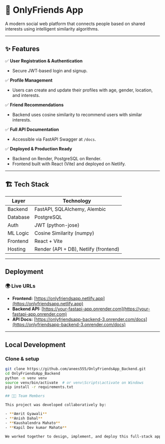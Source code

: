 # 🚀 OnlyFriends App

A modern social web platform that connects people based on shared interests using intelligent similarity algorithms.

---

## ✨ Features

✅ **User Registration & Authentication**
- Secure JWT-based login and signup.

✅ **Profile Management**
- Users can create and update their profiles with age, gender, location, and interests.

✅ **Friend Recommendations**
- Backend uses cosine similarity to recommend users with similar interests.

✅ **Full API Documentation**
- Accessible via FastAPI Swagger at `/docs`.

✅ **Deployed & Production Ready**
- Backend on Render, PostgreSQL on Render.
- Frontend built with React (Vite) and deployed on Netlify.

---

## 🏗️ Tech Stack

| Layer     | Technology                    |
|-----------|-------------------------------|
| Backend   | FastAPI, SQLAlchemy, Alembic  |
| Database  | PostgreSQL                    |
| Auth      | JWT (python-jose)             |
| ML Logic  | Cosine Similarity (numpy)     |
| Frontend  | React + Vite                  |
| Hosting   | Render (API + DB), Netlify (frontend) |

---

##  Deployment

### 🌍 Live URLs
- **Frontend:** [https://onlyfriendsapp.netlify.app](https://onlyfriendsapp.netlify.app)
- **Backend API:** [https://your-fastapi-app.onrender.com](https://your-fastapi-app.onrender.com)
- **API Docs:** [https://onlyfriendsapp-backend-3.onrender.com/docs](https://onlyfriendsapp-backend-3.onrender.com/docs)


---

##  Local Development

###  Clone & setup
```bash
git clone https://github.com/anees555/OnlyFriendsApp_Backend.git
cd OnlyFriendsApp_Backend
python -m venv venv
source venv/bin/activate  # or venv\Scripts\activate on Windows
pip install -r requirements.txt

## 👨‍💻 Team Members

This project was developed collaboratively by:

- **Amrit Gyawali** 
- **Anish Dahal** 
- **Kaushalendra Mahato** 
- **Kapil Dev kumar Mahato**

We worked together to design, implement, and deploy this full-stack application as part of our academic project.

